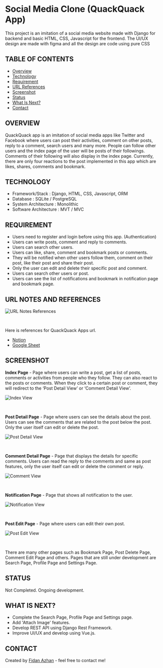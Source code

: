 # Social Media Clone (QuackQuack App)
This project is an imitation of a social media website made with Django for backend and basic HTML, CSS, Javascript for the frontend. The UI/UX design are made with figma and all the design are code using pure CSS

## TABLE OF CONTENTS
  
  -  [Overview](#overview)
  -  [Technology](#technology)
  -  [Requirement](#requirement)
  -  [URL References](#url-notes-and-references)
  -  [Screenshot](#screenshot)
  -  [Status](#status)
  -  [What Is Next?](#what-is-next) 
  -  [Contact](#contact)

## **OVERVIEW**

QuackQuack app is an imitation of social media apps like Twitter and Facebook where users can post their activities, comment on other posts, reply to a comment, search users and many more. People can follow other users and the index page of the user will be posts of their followings. Comments of their following will also display in the index page. Currently, there are only four reactions to the post implemented in this app which are likes, shares, comments and bookmark. 

## **TECHNOLOGY** 

- Framework/Stack : Django, HTML, CSS, Javascript, ORM
- Database : SQLite / PostgreSQL
- System Architecture : Monolithic
- Software Architecture : MVT / MVC

## **REQUIREMENT**

- Users need to register and login before using this app. (Authentication) 
- Users can write posts, comment and reply to comments.
- Users can search other users.
- Users can like, share, comment and bookmark posts or comments.
- They will be notified when other users follow them, comment on their post, like their post and share their post.
- Only the user can edit and delete their specific post and comment.
- Users can search other users or post.
- Users can see the list of notifications and bookmark in notification page and bookmark page.

## URL NOTES AND REFERENCES

![URL Notes   References](https://user-images.githubusercontent.com/108860416/192300701-2f38eb7f-c7eb-4c9a-911c-18263700521c.PNG)

&nbsp;

Here is references for QuackQuack Apps url.
- [Notion](https://www.notion.so/3de9978e63ed4ca4ba380292635ae806?v=55abb802e4fc45fa80f6a59a4b012999) 
- [Google Sheet](https://docs.google.com/spreadsheets/d/19r4K1ZBiZLcjHXLbJfTjJ1C9AEOSi_KZ4DcZnmVTg5E/edit?usp=sharing)

## SCREENSHOT

**Index Page** - Page where users can write a post, get a list of posts, comments or activities from people who they follow. They can also react to the posts or comments. When they click to a certain post or comment, they will redirect to the ‘Post Detail View’ or ‘Comment Detail View’.

![Index View](https://user-images.githubusercontent.com/108860416/192294958-ab0172c8-0c3c-4874-90cb-7790e0d6a717.PNG)

&nbsp;

**Post Detail Page** - Page where users can see the details about the post. Users can see the comments that are related to the post below the post. Only the user itself can edit or delete the post. 

![Post Detail View](https://user-images.githubusercontent.com/108860416/192294966-217d0efc-054d-42dc-b55d-c9221e4547a5.PNG)
 
&nbsp;

**Comment Detail Page** - Page that displays the details for specific comments. Users can read the reply to the comments and same as post features, only the user itself can edit or delete the comment or reply.

![Comment View](https://user-images.githubusercontent.com/108860416/192294945-8928911c-e137-4d0a-ade0-8ee61c0381b9.PNG)

 &nbsp;

**Notification Page** - Page that shows all notification to the user.

![Notification View](https://user-images.githubusercontent.com/108860416/192294962-e0115e03-deb9-4431-966d-c320eafe336b.PNG)

 &nbsp;

**Post Edit Page** - Page where users can edit their own post. 

![Post Edit View](https://user-images.githubusercontent.com/108860416/192294969-0e645679-6e52-4f16-880e-4005cb323c99.PNG)

 &nbsp;

There are many other pages such as Bookmark Page, Post Delete Page, Comment Edit Page and others. Pages that are still under development are Search Page, Profile Page and Settings Page.

## STATUS

Not Completed. Ongoing development.

## WHAT IS NEXT?

- Complete the Search Page, Profile Page and Settings page.
- Add 'Attach Image' features.
- Develop REST API using Django Rest Framework.
- Improve UI/UX and develop using Vue.js.

## CONTACT 

Created by [Fidan Azhan](https://github.com/fidanazhan) - feel free to contact me!
